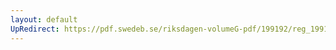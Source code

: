 ```yaml
---
layout: default
UpRedirect: https://pdf.swedeb.se/riksdagen-volumeG-pdf/199192/reg_199192/reg_199192_0168.pdf
---
```

